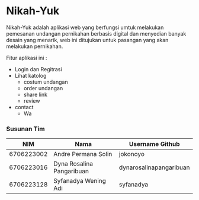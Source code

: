 # Nikah-Yuk

Nikah-Yuk adalah aplikasi web yang berfungsi umtuk melakukan pemesanan undangan pernikahan berbasis digital dan menyedian banyak desain yang menarik, web ini ditujukan untuk pasangan yang akan melakukan pernikahan.

Fitur aplikasi ini :

- Login dan Regitrasi
- Lihat katolog
  - costum undangan
  - order undangan
  - share link
  - review
- contact
  - Wa

### Susunan Tim

| NIM        | Nama                      | Username Github         |
| ---------- | -------------------       | ---------------         |
| 6706223002 | Andre Permana Solin       | jokonoyo                |
| 6706223016 | Dyna Rosalina Pangaribuan | dynarosalinapangaribuan |
| 6706223128 | Syfanadya Wening Adi      | syfanadya               |